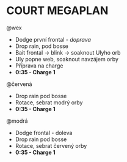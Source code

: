 # COURT MEGAPLAN

@wex

- Dodge první frontal - _doprava_
- Drop rain, pod bosse
- Bait frontal -> blink -> soaknout Ulyho orb
- Uly popne web, soaknout navzájem orby
- Příprava na charge
- **0:35 - Charge 1**

@červená

- Drop rain pod bosse
- Rotace, sebrat modrý orby
- **0:35 - Charge 1**

@modrá

- Dodge frontal - doleva
- Drop rain pod bosse
- Rotace, sebrat červený orby
- **0:35 - Charge 1**
